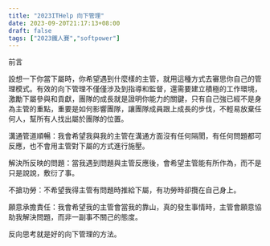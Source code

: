 ```yaml
---
title: "2023ITHelp 向下管理"
date: 2023-09-20T21:17:13+08:00
draft: false
tags: ["2023鐵人賽","softpower"]
---
```


前言

設想一下你當下屬時，你希望遇到什麼樣的主管，就用這種方式去審思你自己的管理模式。有效的向下管理不僅僅涉及到指導和監督，還需要建立積極的工作環境，激勵下屬參與和貢獻，團隊的成長就是證明你能力的關鍵，只有自己強已經不是身為主管的重點，重要是如何影響團隊，讓團隊成員跟上成長的步伐，不輕易放棄任何人，幫所有人找出屬於團隊的位置。

溝通管道順暢：我會希望我與我的主管在溝通方面沒有任何隔閡，有任何問題都可反應，也不會用主管對下屬的方式進行施壓。

解決所反映的問題：當我遇到問題與主管反應後，會希望主管能有所作為，而不是只是說說，敷衍了事。

不搶功勞：不希望我得主管有問題時推給下屬，有功勞時卻攬在自己身上。

願意承擔責任：我會希望我的主管會當我的靠山，真的發生事情時，主管會願意協助我解決問題，而非一副事不關己的態度。

反向思考就是好的向下管理的方法。